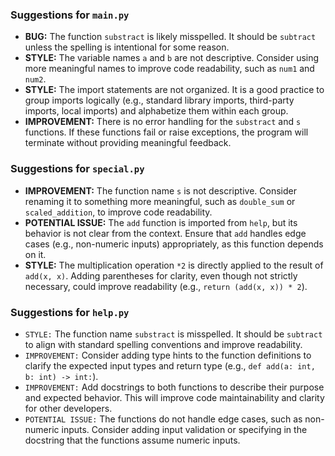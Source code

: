 ### Suggestions for `main.py`

- **BUG:** The function `substract` is likely misspelled. It should be `subtract` unless the spelling is intentional for some reason.
- **STYLE:** The variable names `a` and `b` are not descriptive. Consider using more meaningful names to improve code readability, such as `num1` and `num2`.
- **STYLE:** The import statements are not organized. It is a good practice to group imports logically (e.g., standard library imports, third-party imports, local imports) and alphabetize them within each group.
- **IMPROVEMENT:** There is no error handling for the `substract` and `s` functions. If these functions fail or raise exceptions, the program will terminate without providing meaningful feedback.

### Suggestions for `special.py`

- **IMPROVEMENT:** The function name `s` is not descriptive. Consider renaming it to something more meaningful, such as `double_sum` or `scaled_addition`, to improve code readability.
- **POTENTIAL ISSUE:** The `add` function is imported from `help`, but its behavior is not clear from the context. Ensure that `add` handles edge cases (e.g., non-numeric inputs) appropriately, as this function depends on it.
- **STYLE:** The multiplication operation `*2` is directly applied to the result of `add(x, x)`. Adding parentheses for clarity, even though not strictly necessary, could improve readability (e.g., `return (add(x, x)) * 2`).

### Suggestions for `help.py`

- `STYLE:` The function name `substract` is misspelled. It should be `subtract` to align with standard spelling conventions and improve readability.
- `IMPROVEMENT:` Consider adding type hints to the function definitions to clarify the expected input types and return type (e.g., `def add(a: int, b: int) -> int:`).
- `IMPROVEMENT:` Add docstrings to both functions to describe their purpose and expected behavior. This will improve code maintainability and clarity for other developers.
- `POTENTIAL ISSUE:` The functions do not handle edge cases, such as non-numeric inputs. Consider adding input validation or specifying in the docstring that the functions assume numeric inputs.

